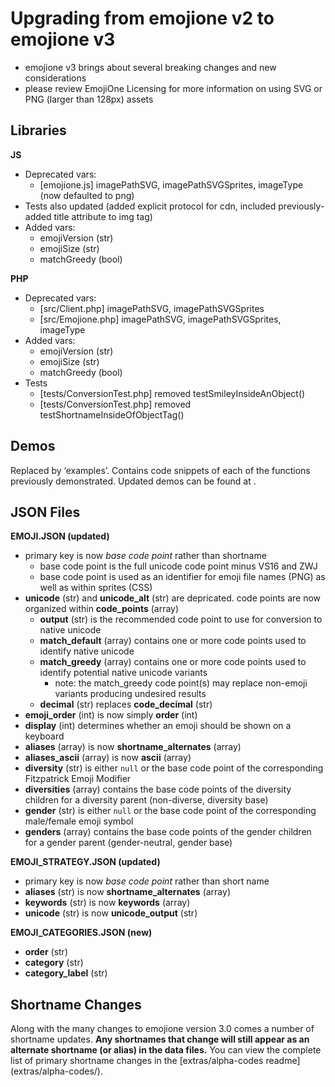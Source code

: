# Upgrading from emojione v2 to emojione v3

*  emojione v3 brings about several breaking changes and new considerations
*  please review EmojiOne Licensing for more information on using SVG or PNG (larger than 128px) assets

## Libraries
**JS**
 - Deprecated vars: 
 	- [emojione.js] imagePathSVG, imagePathSVGSprites, imageType (now defaulted to png)
 - Tests also updated (added explicit protocol for cdn, included previously-added title attribute to img tag)
  - Added vars: 
  	- emojiVersion (str)
	- emojiSize (str)
  	- matchGreedy (bool)

**PHP**
 - Deprecated vars: 
	- [src/Client.php] imagePathSVG, imagePathSVGSprites
	- [src/Emojione.php] imagePathSVG, imagePathSVGSprites, imageType
 - Added vars:
 	- emojiVersion (str)
	- emojiSize (str)
	- matchGreedy (bool)
 - Tests
	- [tests/ConversionTest.php] removed testSmileyInsideAnObject()
	- [tests/ConversionTest.php] removed testShortnameInsideOfObjectTag()

## Demos
Replaced by ‘examples’. Contains code snippets of each of the functions previously demonstrated. Updated demos can be found at <a href="https://demos.emojione.com/latest"></a>.

## JSON Files
**EMOJI.JSON (updated)** 
 - primary key is now *base code point* rather than shortname
	- base code point is the full unicode code point minus VS16 and ZWJ
	- base code point is used as an identifier for emoji file names (PNG) as well as within sprites (CSS)
 - **unicode** (str) and **unicode_alt** (str) are depricated. code points are now organized within **code_points** (array)
	- **output** (str) is the recommended code point to use for conversion to native unicode
	- **match_default** (array) contains one or more code points used to identify native unicode
	- **match_greedy** (array) contains one or more code points used to identify potential native unicode variants
		- note: the match_greedy code point(s) may replace non-emoji variants producing undesired results
	- **decimal** (str) replaces **code_decimal** (str)
 - **emoji_order** (int) is now simply **order** (int)
 - **display** (int) determines whether an emoji should be shown on a keyboard
 - **aliases** (array) is now **shortname_alternates** (array)
 - **aliases_ascii** (array) is now **ascii** (array)
 - **diversity** (str) is either `null` or the base code point of the corresponding Fitzpatrick Emoji Modifier
 - **diversities** (array) contains the base code points of the diversity children for a diversity parent (non-diverse, diversity base)
 - **gender** (str) is either `null` or the base code point of the corresponding male/female emoji symbol
 - **genders** (array) contains the base code points of the gender children for a gender parent (gender-neutral, gender base)

**EMOJI_STRATEGY.JSON (updated)**
 - primary key is now *base code point* rather than short name
 - **aliases** (str) is now **shortname_alternates** (array)
 - **keywords** (str) is now **keywords** (array)
 - **unicode** (str) is now **unicode_output** (str)

**EMOJI_CATEGORIES.JSON (new)**
 - **order** (str)
 - **category** (str)
 - **category_label** (str)

## Shortname Changes
Along with the many changes to emojione version 3.0 comes a number of shortname updates. **Any shortnames that change will still appear as an alternate shortname (or alias) in the data files.** You can view the complete list of primary shortname changes in the [extras/alpha-codes readme] (extras/alpha-codes/).
